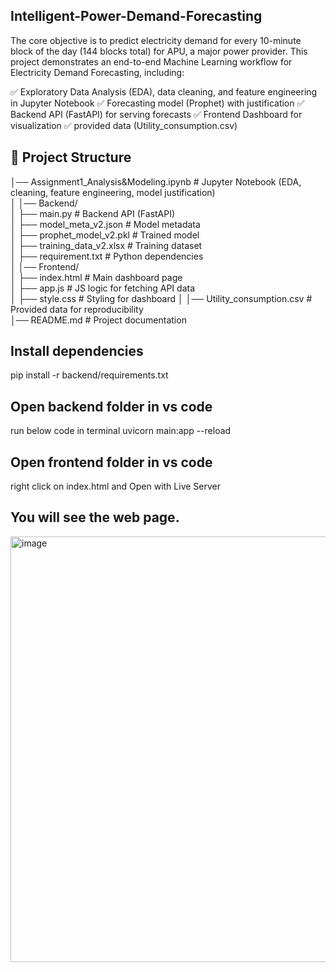 ## Intelligent-Power-Demand-Forecasting
The core objective is to predict electricity demand for every 10-minute block of the day (144 blocks total) for APU, a major power provider. 
This project demonstrates an end-to-end Machine Learning workflow for Electricity Demand Forecasting, including:

✅ Exploratory Data Analysis (EDA), data cleaning, and feature engineering in Jupyter Notebook
✅ Forecasting model (Prophet) with justification
✅ Backend API (FastAPI) for serving forecasts
✅ Frontend Dashboard for visualization
✅ provided data (Utility_consumption.csv)

## 📂 Project Structure


│── Assignment1_Analysis&Modeling.ipynb    # Jupyter Notebook (EDA, cleaning, feature engineering, model justification)  
│
│── Backend/  
│   ├── main.py               # Backend API (FastAPI)  
│   ├── model_meta_v2.json    # Model metadata  
│   ├── prophet_model_v2.pkl  # Trained model  
│   ├── training_data_v2.xlsx # Training dataset  
│   ├── requirement.txt        # Python dependencies        
│
│── Frontend/  
│   ├── index.html            # Main dashboard page  
│   ├── app.js                # JS logic for fetching API data  
│   ├── style.css             # Styling for dashboard 
│
│── Utility_consumption.csv   # Provided data for reproducibility  
│── README.md                 # Project documentation  

## Install dependencies 
pip install -r backend/requirements.txt

## Open backend folder in vs code 
run below code in terminal 
uvicorn main:app --reload

## Open frontend folder in vs code 
right click on index.html and Open with Live Server

## You will see the web page.
<img width="1355" height="681" alt="image" src="https://github.com/user-attachments/assets/50586fea-dfa8-46f8-8cbf-679816f0c681" />




